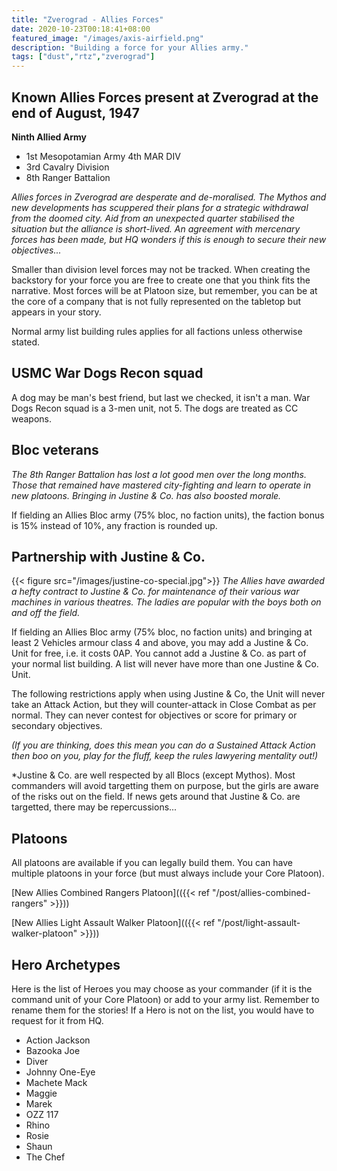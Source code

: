 ```yaml
---
title: "Zverograd - Allies Forces"
date: 2020-10-23T00:18:41+08:00
featured_image: "/images/axis-airfield.png"
description: "Building a force for your Allies army."
tags: ["dust","rtz","zverograd"]
---
```


## Known Allies Forces present at Zverograd at the end of August, 1947
**Ninth Allied Army**
- 1st Mesopotamian Army 4th MAR DIV
- 3rd Cavalry Division
- 8th Ranger Battalion

*Allies forces in Zverograd are desperate and de-moralised. The Mythos and new developments has scuppered their plans for a strategic withdrawal from the doomed city. Aid from an unexpected quarter stabilised the situation but the alliance is short-lived. An agreement with mercenary forces has been made, but HQ wonders if this is enough to secure their new objectives...*

Smaller than division level forces may not be tracked. When creating the backstory for your force you are free to create one that you think fits the narrative. Most forces will be at Platoon size, but remember, you can be at the core of a company that is not fully represented on the tabletop but appears in your story.

Normal army list building rules applies for all factions unless otherwise stated.

## USMC War Dogs Recon squad
A dog may be man's best friend, but last we checked, it isn't a man. War Dogs Recon squad is a 3-men unit, not 5. The dogs are treated as CC weapons.

## Bloc veterans
*The 8th Ranger Battalion has lost a lot good men over the long months. Those that remained have mastered city-fighting and learn to operate in new platoons. Bringing in Justine & Co. has also boosted morale.*

If fielding an Allies Bloc army (75% bloc, no faction units), the faction bonus is 15% instead of 10%, any fraction is rounded up.

## Partnership with Justine & Co.
{{< figure src="/images/justine-co-special.jpg">}}
*The Allies have awarded a hefty contract to Justine & Co. for maintenance of their various war machines in various theatres. The ladies are popular with the boys both on and off the field.*

If fielding an Allies Bloc army (75% bloc, no faction units) and bringing at least 2 Vehicles armour class 4 and above, you may add a Justine & Co. Unit for free, i.e. it costs 0AP. You cannot add a Justine & Co. as part of your normal list building. A list will never have more than one Justine & Co. Unit.

The following restrictions apply when using Justine & Co, the Unit will never take an Attack Action, but they will counter-attack in Close Combat as per normal. They can never contest for objectives or score for primary or secondary objectives.

*(If you are thinking, does this mean you can do a Sustained Attack Action then boo on you, play for the fluff, keep the rules lawyering mentality out!)*

*Justine & Co. are well respected by all Blocs (except Mythos). Most commanders will avoid targetting them on purpose, but the girls are aware of the risks out on the field. If news gets around that Justine & Co. are targetted, there may be repercussions...

## Platoons
All platoons are available if you can legally build them. You can have multiple platoons in your force (but must always include your Core Platoon).

[New Allies Combined Rangers Platoon](({{< ref "/post/allies-combined-rangers" >}}))

[New Allies Light Assault Walker Platoon](({{< ref "/post/light-assault-walker-platoon" >}}))

## Hero Archetypes
Here is the list of Heroes you may choose as your commander (if it is the command unit of your Core Platoon) or add to your army list. Remember to rename them for the stories! If a Hero is not on the list, you would have to request for it from HQ.

- Action Jackson
- Bazooka Joe
- Diver
- Johnny One-Eye
- Machete Mack
- Maggie
- Marek
- OZZ 117
- Rhino
- Rosie
- Shaun
- The Chef
